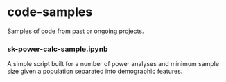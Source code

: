 # code-samples
Samples of code from past or ongoing projects. 

### sk-power-calc-sample.ipynb
A simple script built for a number of power analyses and minimum sample size given a population separated into demographic features. 
